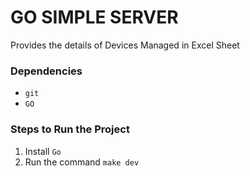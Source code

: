 # GO SIMPLE SERVER

Provides the details of Devices Managed in Excel Sheet

### Dependencies

- `git`
- `GO`

### Steps to Run the Project

1. Install `Go`
2. Run the command `make dev`
